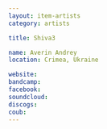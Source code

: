 ```yaml
---
layout: item-artists
category: artists

title: Shiva3

name: Averin Andrey
location: Crimea, Ukraine

website: 
bandcamp: 
facebook: 
soundcloud: 
discogs: 
coub: 
---
```

